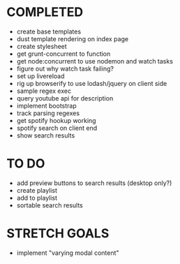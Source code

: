 # COMPLETED

* create base templates
* dust template rendering on index page
* create stylesheet
* get grunt-concurrent to function
* get node:concurrent to use nodemon and watch tasks
* figure out why watch task failing?
* set up livereload
* rig up browserify to use lodash/jquery on client side
* sample regex exec
* query youtube api for description
* implement bootstrap
* track parsing regexes
* get spotify hookup working
* spotify search on client end
* show search results


# TO DO

* add preview buttons to search results (desktop only?)
* create playlist
* add to playlist
* sortable search results


# STRETCH GOALS

* implement "varying modal content"